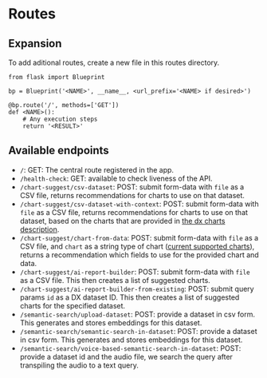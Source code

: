 # Routes

## Expansion
To add aditional routes, create a new file in this routes directory.

```
from flask import Blueprint

bp = Blueprint('<NAME>', __name__, <url_prefix='<NAME> if desired>')

@bp.route('/', methods=['GET'])
def <NAME>():
    # Any execution steps
    return '<RESULT>'
```

## Available endpoints
- `/`: GET: The central route registered in the app.
- `/health-check`: GET: available to check liveness of the API.
- `/chart-suggest/csv-dataset`: POST: submit form-data with `file` as a CSV file, returns recommendations for charts to use on that dataset.
- `/chart-suggest/csv-dataset-with-context`: POST: submit form-data with `file` as a CSV file, returns recommendations for charts to use on that dataset, based on the charts that are provided in [the dx charts description](../services/chart_suggest/dx_charts.json).
- `/chart-suggest/chart-from-data`: POST: submit form-data with `file` as a CSV file, and `chart` as a string type of chart ([current supported charts](../services/chart_suggest/dx_charts.json)), returns a recommendation which fields to use for the provided chart and data.
- `/chart-suggest/ai-report-builder`: POST: submit form-data with `file` as a CSV file. This then creates a list of suggested charts.
- `/chart-suggest/ai-report-builder-from-existing`: POST: submit query params `id` as a DX dataset ID. This then creates a list of suggested charts for the specified dataset.
- `/semantic-search/upload-dataset`: POST: provide a dataset in csv form. This generates and stores embeddings for this dataset.
- `/semantic-search/semantic-search-in-dataset`: POST: provide a dataset in csv form. This generates and stores embeddings for this dataset.
- `/semantic-search/voice-based-semantic-search-in-dataset`: POST: provide a dataset id and the audio file, we search the query after transpiling the audio to a text query.